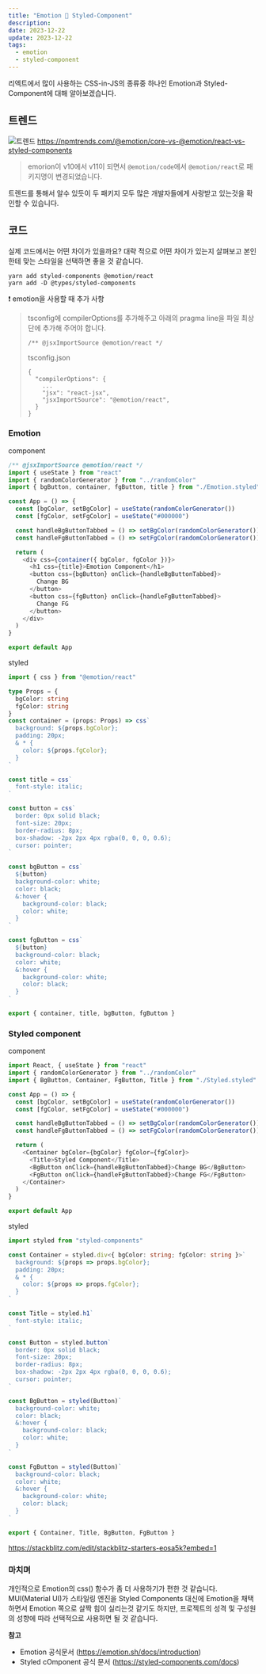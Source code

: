 ```yaml
---
title: "Emotion 🤔 Styled-Component"
description:
date: 2023-12-22
update: 2023-12-22
tags:
  - emotion
  - styled-component
---
```


리엑트에서 많이 사용하는 CSS-in-JS의 종류중 하나인 Emotion과 Styled-Component에 대해 알아보겠습니다.

## 트렌드

![트렌드](emotion-trends.png)
https://npmtrends.com/@emotion/core-vs-@emotion/react-vs-styled-components

> emorion이 v10에서 v11이 되면서 `@emotion/code`에서 `@emotion/react`로 패키지명이 변경되었습니다.

트렌드를 통해서 알수 있듯이 두 패키지 모두 많은 개발자들에게 사랑받고 있는것을 확인할 수 있습니다.

## 코드

실제 코드에서는 어떤 차이가 있을까요? 대략 적으로 어떤 차이가 있는지 살펴보고 본인한테 맞는 스타일을 선택하면 좋을 것 같습니다.

```
yarn add styled-components @emotion/react
yarn add -D @types/styled-components
```

❗️ emotion을 사용할 때 추가 사항

> tsconfig에 compilerOptions를 추가해주고
> 아래의 pragma line을 파일 최상단에 추가해 주어야 합니다.
>
> ```
> /** @jsxImportSource @emotion/react */
> ```
>
> tsconfig.json
>
> ```
> {
>   "compilerOptions": {
>     ...
>     "jsx": "react-jsx",
>     "jsxImportSource": "@emotion/react",
>   }
> }
> ```

### Emotion

component

```typescript
/** @jsxImportSource @emotion/react */
import { useState } from "react"
import { randomColorGenerator } from "../randomColor"
import { bgButton, container, fgButton, title } from "./Emotion.styled"

const App = () => {
  const [bgColor, setBgColor] = useState(randomColorGenerator())
  const [fgColor, setFgColor] = useState("#000000")

  const handleBgButtonTabbed = () => setBgColor(randomColorGenerator())
  const handleFgButtonTabbed = () => setFgColor(randomColorGenerator())

  return (
    <div css={container({ bgColor, fgColor })}>
      <h1 css={title}>Emotion Component</h1>
      <button css={bgButton} onClick={handleBgButtonTabbed}>
        Change BG
      </button>
      <button css={fgButton} onClick={handleFgButtonTabbed}>
        Change FG
      </button>
    </div>
  )
}

export default App
```

styled

```typescript
import { css } from "@emotion/react"

type Props = {
  bgColor: string
  fgColor: string
}
const container = (props: Props) => css`
  background: ${props.bgColor};
  padding: 20px;
  & * {
    color: ${props.fgColor};
  }
`

const title = css`
  font-style: italic;
`

const button = css`
  border: 0px solid black;
  font-size: 20px;
  border-radius: 8px;
  box-shadow: -2px 2px 4px rgba(0, 0, 0, 0.6);
  cursor: pointer;
`

const bgButton = css`
  ${button}
  background-color: white;
  color: black;
  &:hover {
    background-color: black;
    color: white;
  }
`

const fgButton = css`
  ${button}
  background-color: black;
  color: white;
  &:hover {
    background-color: white;
    color: black;
  }
`

export { container, title, bgButton, fgButton }
```

### Styled component

component

```typescript
import React, { useState } from "react"
import { randomColorGenerator } from "../randomColor"
import { BgButton, Container, FgButton, Title } from "./Styled.styled"

const App = () => {
  const [bgColor, setBgColor] = useState(randomColorGenerator())
  const [fgColor, setFgColor] = useState("#000000")

  const handleBgButtonTabbed = () => setBgColor(randomColorGenerator())
  const handleFgButtonTabbed = () => setFgColor(randomColorGenerator())

  return (
    <Container bgColor={bgColor} fgColor={fgColor}>
      <Title>Styled Component</Title>
      <BgButton onClick={handleBgButtonTabbed}>Change BG</BgButton>
      <FgButton onClick={handleFgButtonTabbed}>Change FG</FgButton>
    </Container>
  )
}

export default App
```

styled

```typescript
import styled from "styled-components"

const Container = styled.div<{ bgColor: string; fgColor: string }>`
  background: ${props => props.bgColor};
  padding: 20px;
  & * {
    color: ${props => props.fgColor};
  }
`

const Title = styled.h1`
  font-style: italic;
`

const Button = styled.button`
  border: 0px solid black;
  font-size: 20px;
  border-radius: 8px;
  box-shadow: -2px 2px 4px rgba(0, 0, 0, 0.6);
  cursor: pointer;
`

const BgButton = styled(Button)`
  background-color: white;
  color: black;
  &:hover {
    background-color: black;
    color: white;
  }
`

const FgButton = styled(Button)`
  background-color: black;
  color: white;
  &:hover {
    background-color: white;
    color: black;
  }
`

export { Container, Title, BgButton, FgButton }
```

https://stackblitz.com/edit/stackblitz-starters-eosa5k?embed=1

### 마치며

개인적으로 Emotion의 css() 함수가 좀 더 사용하기가 편한 것 같습니다. MUI(Material UI)가 스타일링 엔진을 Styled Components 대신에 Emotion을 채택하면서 Emotion 쪽으로 살짝 힘이 실리는것 같기도 하지만, 프로젝트의 성격 및 구성원의 성향에 따라 선택적으로 사용하면 될 것 같습니다.

**참고**

- Emotion 공식문서 (https://emotion.sh/docs/introduction)
- Styled cOmponent 공식 문서 (https://styled-components.com/docs)
